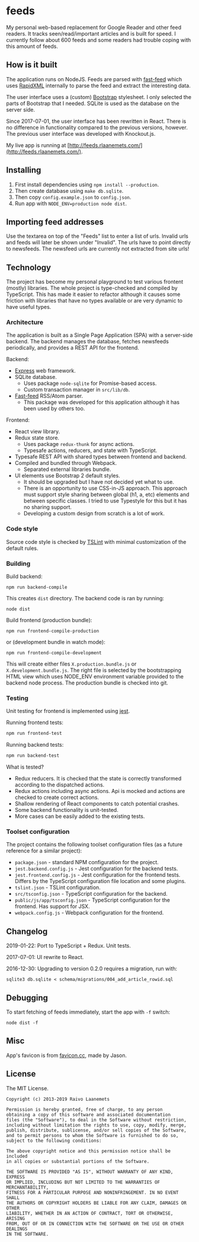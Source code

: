 # feeds

My personal web-based replacement for Google Reader and other feed readers. It tracks
seen/read/important articles and is built for speed. I currently follow
about 600 feeds and some readers had trouble coping with this amount of feeds.

## How is it built

The application runs on NodeJS. Feeds are parsed with [fast-feed](https://github.com/rla/fast-feed)
which uses [RapidXML](http://rapidxml.sourceforge.net/) internally to parse the feed and extract
the interesting data.

The user interface uses a (custom) [Bootstrap](http://twitter.github.io/bootstrap/) stylesheet. I only
selected the parts of Bootstrap that I needed. SQLite is used as the database on the server side.

Since 2017-07-01, the user interface has been rewritten in React. There is no difference
in functionality compared to the previous versions, however. The previous user interface
was developed with Knockout.js.

My live app is running at [http://feeds.rlaanemets.com/](http://feeds.rlaanemets.com/).

## Installing

 1. First install dependencies using `npm install --production`.
 2. Then create database using `make db.sqlite`.
 3. Then copy `config.example.json` to `config.json`.
 4. Run app with `NODE_ENV=production node dist`.

## Importing feed addresses

Use the textarea on top of the "Feeds" list to enter a list of urls.
Invalid urls and feeds will later be shown under "Invalid". The urls have to point
directly to newsfeeds. The newsfeed urls are currently not extracted from
site urls!

## Technology

The project has become my personal playground to test various frontent (mostly) libraries.
The whole project is type-checked and compiled by TypeScript. This has made it easier to
refactor although it causes some friction with libraries that have no types available or
are very dynamic to have useful types.

### Architecture

The application is built as a Single Page Application (SPA) with a server-side
backend. The backend manages the database, fetches newsfeeds periodically, and
provides a REST API for the frontend.

Backend:

 * [Express][express] web framework.
 * SQLite database.
   - Uses package `node-sqlite` for Promise-based access.
   - Custom transaction manager in `src/lib/db`.
 * [Fast-feed][fast-feed] RSS/Atom parser.
   - This package was developed for this application although
     it has been used by others too.

[express]: https://expressjs.com/
[fast-feed]: https://github.com/rla/fast-feed

Frontend:

 * React view library.
 * Redux state store.
   - Uses package `redux-thunk` for async actions.
   - Typesafe actions, reducers, and state with TypeScript.
 * Typesafe REST API with shared types between frontend and backend.
 * Compiled and bundled through Webpack.
   - Separated external libraries bundle.
 * UI elements use Bootstrap 2 default styles.
   - It should be upgraded but I have not decided yet what to use.
   - There is an opportunity to use CSS-in-JS approach. This approach
     must support style sharing between global (h1, a, etc) elements
     and between specific classes. I tried to use Typestyle for this
     but it has no sharing support.
   - Developing a custom design from scratch is a lot of work.

### Code style

Source code style is checked by [TSLint][tslint] with minimal
customization of the default rules.

[tslint]: https://palantir.github.io/tslint/

### Building

Build backend:

```
npm run backend-compile
```

This creates `dist` directory. The backend code is ran by running:

```
node dist
```

Build frontend (production bundle):

```
npm run frontend-compile-production
```

or (development bundle in watch mode):

```
npm run frontend-compile-development
```

This will create either files `X.production.bundle.js` or `X.development.bundle.js`.
The right file is selected by the bootstrapping HTML view which uses NODE_ENV
environment variable provided to the backend node process. The production bundle is
checked into git.

### Testing

Unit testing for frontend is implemented using [jest][jest].

[jest]: https://jestjs.io/

Running frontend tests:

```sh
npm run frontend-test
```

Running backend tests:

```sh
npm run backend-test
```

What is tested?

 * Redux reducers. It is checked that the state is correctly
   transformed according to the dispatched actions.
 * Redux actions including async actions. Api is mocked and
   actions are checked to create correct actions.
 * Shallow rendering of React components to catch potential crashes.
 * Some backend functionality is unit-tested.
 * More cases can be easily added to the existing tests.

### Toolset configuration

The project contains the following toolset configuration files (as
a future reference for a similar project):

 * `package.json` - standard NPM configuration for the project.
 * `jest.backend.config.js` - Jest configuration for the backend tests.
 * `jest.frontend.config.js` - Jest configuration for the frontend tests. Differs
   by the TypeScript configuration file location and some plugins.
 * `tslint.json` - TSLint configuration.
 * `src/tsconfig.json` - TypeScript configuration for the backend.
 * `public/js/app/tsconfig.json` - TypeScript configuration for the frontend. Has support
   for JSX.
 * `webpack.config.js` - Webpack configuration for the frontend.

## Changelog

2019-01-22: Port to TypeScript + Redux. Unit tests.

2017-07-01: UI rewrite to React.

2016-12-30: Upgrading to version 0.2.0 requires a migration, run with:

    sqlite3 db.sqlite < schema/migrations/004_add_article_rowid.sql

## Debugging

To start fetching of feeds immediately, start the app with `-f` switch:

    node dist -f

## Misc

App's favicon is from [favicon.cc](http://www.favicon.cc/?action=icon&file_id=360427), made by Jason.

## License

The MIT License.

```
Copyright (c) 2013-2019 Raivo Laanemets

Permission is hereby granted, free of charge, to any person
obtaining a copy of this software and associated documentation
files (the "Software"), to deal in the Software without restriction,
including without limitation the rights to use, copy, modify, merge,
publish, distribute, sublicense, and/or sell copies of the Software,
and to permit persons to whom the Software is furnished to do so,
subject to the following conditions:

The above copyright notice and this permission notice shall be included
in all copies or substantial portions of the Software.

THE SOFTWARE IS PROVIDED "AS IS", WITHOUT WARRANTY OF ANY KIND, EXPRESS
OR IMPLIED, INCLUDING BUT NOT LIMITED TO THE WARRANTIES OF MERCHANTABILITY,
FITNESS FOR A PARTICULAR PURPOSE AND NONINFRINGEMENT. IN NO EVENT SHALL
THE AUTHORS OR COPYRIGHT HOLDERS BE LIABLE FOR ANY CLAIM, DAMAGES OR OTHER
LIABILITY, WHETHER IN AN ACTION OF CONTRACT, TORT OR OTHERWISE, ARISING
FROM, OUT OF OR IN CONNECTION WITH THE SOFTWARE OR THE USE OR OTHER DEALINGS
IN THE SOFTWARE.
```
